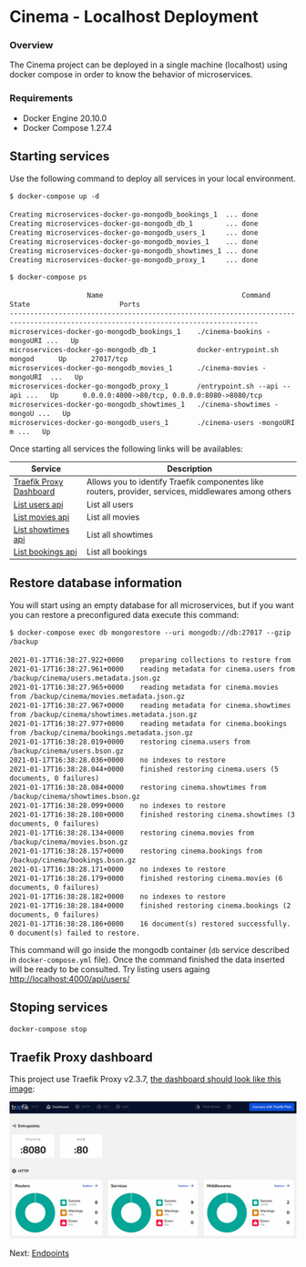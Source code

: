 # Cinema - Localhost Deployment

### Overview

The Cinema project can be deployed in a single machine (localhost) using docker compose in order to know the behavior of microservices.

### Requirements

* Docker Engine  20.10.0
* Docker Compose 1.27.4

## Starting services

Use the following command to deploy all services in your local environment.

```
$ docker-compose up -d

Creating microservices-docker-go-mongodb_bookings_1  ... done
Creating microservices-docker-go-mongodb_db_1        ... done
Creating microservices-docker-go-mongodb_users_1     ... done
Creating microservices-docker-go-mongodb_movies_1    ... done
Creating microservices-docker-go-mongodb_showtimes_1 ... done
Creating microservices-docker-go-mongodb_proxy_1     ... done
```

```
$ docker-compose ps

                   Name                                  Command               State                      Ports
-----------------------------------------------------------------------------------------------------------------------------------
microservices-docker-go-mongodb_bookings_1    ./cinema-bookins -mongoURI ...   Up
microservices-docker-go-mongodb_db_1          docker-entrypoint.sh mongod      Up      27017/tcp
microservices-docker-go-mongodb_movies_1      ./cinema-movies -mongoURI  ...   Up
microservices-docker-go-mongodb_proxy_1       /entrypoint.sh --api --api ...   Up      0.0.0.0:4000->80/tcp, 0.0.0.0:8080->8080/tcp
microservices-docker-go-mongodb_showtimes_1   ./cinema-showtimes -mongoU ...   Up
microservices-docker-go-mongodb_users_1       ./cinema-users -mongoURI m ...   Up
```

Once starting all services the following links will be availables:

| Service | Description |
|---------|-------------|
| [Traefik Proxy Dashboard](http://localhost:8080/dashboard/#/) | Allows you to identify Traefik componentes like routers, provider, services, middlewares among others |
| [List users api](http://localhost:4000/api/users/) | List all users |
| [List movies api](http://localhost:4000/api/movies/) | List all movies |
| [List showtimes api](http://localhost:4000/api/showtimes/) | List all showtimes |
| [List bookings api](http://localhost:4000/api/bookings/) | List all bookings |

## Restore database information

You will start using an empty database for all microservices, but if you want you can restore a preconfigured data execute this command:

```
$ docker-compose exec db mongorestore --uri mongodb://db:27017 --gzip  /backup

2021-01-17T16:38:27.922+0000    preparing collections to restore from
2021-01-17T16:38:27.961+0000    reading metadata for cinema.users from /backup/cinema/users.metadata.json.gz
2021-01-17T16:38:27.965+0000    reading metadata for cinema.movies from /backup/cinema/movies.metadata.json.gz
2021-01-17T16:38:27.967+0000    reading metadata for cinema.showtimes from /backup/cinema/showtimes.metadata.json.gz
2021-01-17T16:38:27.977+0000    reading metadata for cinema.bookings from /backup/cinema/bookings.metadata.json.gz
2021-01-17T16:38:28.019+0000    restoring cinema.users from /backup/cinema/users.bson.gz
2021-01-17T16:38:28.036+0000    no indexes to restore
2021-01-17T16:38:28.044+0000    finished restoring cinema.users (5 documents, 0 failures)
2021-01-17T16:38:28.084+0000    restoring cinema.showtimes from /backup/cinema/showtimes.bson.gz
2021-01-17T16:38:28.099+0000    no indexes to restore
2021-01-17T16:38:28.108+0000    finished restoring cinema.showtimes (3 documents, 0 failures)
2021-01-17T16:38:28.134+0000    restoring cinema.movies from /backup/cinema/movies.bson.gz
2021-01-17T16:38:28.157+0000    restoring cinema.bookings from /backup/cinema/bookings.bson.gz
2021-01-17T16:38:28.171+0000    no indexes to restore
2021-01-17T16:38:28.179+0000    finished restoring cinema.movies (6 documents, 0 failures)
2021-01-17T16:38:28.182+0000    no indexes to restore
2021-01-17T16:38:28.184+0000    finished restoring cinema.bookings (2 documents, 0 failures)
2021-01-17T16:38:28.186+0000    16 document(s) restored successfully. 0 document(s) failed to restore.
```

This command will go inside the mongodb container (`db` service described in `docker-compose.yml` file). Once the command finished the data inserted will be ready to be consulted. Try listing users againg <http://localhost:4000/api/users/>

## Stoping services

```
docker-compose stop
```

## Traefik Proxy dashboard

This project use Traefik Proxy v2.3.7, [the dashboard should look like this image](http://localhost:8080/dashboard/#/):

![overview](images/traefik-dashboard.jpg)

Next: [Endpoints](endpoints.md)
